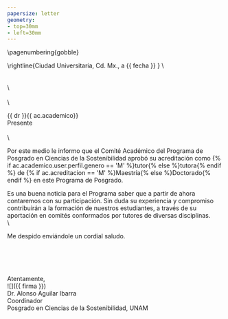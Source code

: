 ```yaml
---
papersize: letter
geometry:
- top=30mm
- left=30mm
---
```

\pagenumbering{gobble}

\rightline{Ciudad Universitaria, Cd. Mx., a {{ fecha }} }
\ 
\
\
\
\ 
\
\
\

{{ dr }}{{ ac.academico}}
\
Presente
\
\
\

Por este medio le informo que el Comité Académico del Programa de
Posgrado en Ciencias de la Sostenibilidad aprobó su acreditación como
{% if ac.academico.user.perfil.genero == 'M' %}tutor{% else %}tutora{% endif %} de {% if ac.acreditacion == 'M' %}Maestría{% else %}Doctorado{% endif %} en este Programa de Posgrado.

Es una buena noticia para el Programa saber que a partir de ahora
contaremos con su participación. Sin duda su experiencia y compromiso
contribuirán a la formación de nuestros estudiantes, a través de su
aportación en comités conformados por tutores de diversas disciplinas.
\
\

Me despido enviándole un cordial saludo.

\
\
\
\
Atentamente,
\
![]({{ firma }})
\
Dr. Alonso Aguilar Ibarra\
Coordinador
\
Posgrado en Ciencias de la Sostenibilidad, UNAM
